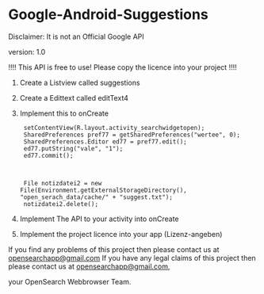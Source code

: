 # Google-Android-Suggestions
Disclaimer: It is not an Official Google API

version: 1.0

!!!! This API is free to use! Please copy the licence into your project !!!!

1. Create a Listview called suggestions

2. Create a Edittext called editText4

3. Implement this to onCreate

        setContentView(R.layout.activity_searchwidgetopen);
        SharedPreferences pref77 = getSharedPreferences("wertee", 0);
        SharedPreferences.Editor ed77 = pref77.edit();
        ed77.putString("vale", "1");
        ed77.commit();



        File notizdatei2 = new File(Environment.getExternalStorageDirectory(), "open_serach_data/cache/" + "suggest.txt");
        notizdatei2.delete();
        
4. Implement The API to your activity into onCreate

5. Implement the project licence into your app (Lizenz-angeben)

If you find any problems of this project then please contact us at opensearchapp@gmail.com
If you have any legal claims of this project then please contact us at opensearchapp@gmail.com,

your OpenSearch Webbrowser Team.
